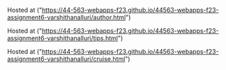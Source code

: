 Hosted at
("https://44-563-webapps-f23.github.io/44563-webapps-f23-assignment6-varshithanalluri/author.html")

Hosted at
("https://44-563-webapps-f23.github.io/44563-webapps-f23-assignment6-varshithanalluri/tips.html")

Hosted at
("https://44-563-webapps-f23.github.io/44563-webapps-f23-assignment6-varshithanalluri/cruise.html")